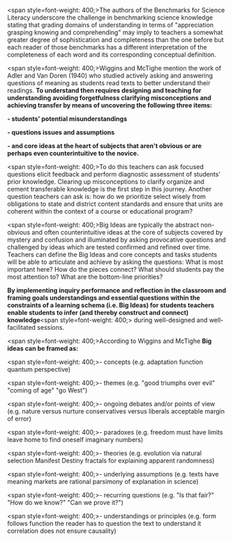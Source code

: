 <span style=font-weight: 400;>The authors of the Benchmarks for Science Literacy underscore the challenge in benchmarking science knowledge stating that grading domains of understanding in terms of "appreciation grasping knowing and comprehending" may imply to teachers a somewhat greater degree of sophistication and completeness than the one before but each reader of those benchmarks has a different interpretation of the completeness of each word and its corresponding conceptual definition.</span>

<span style=font-weight: 400;>Wiggins and McTighe mention the work of Adler and Van Doren (1940) who studied actively asking and answering questions of meaning as students read texts to better understand their readings. </span>**To understand then requires designing and teaching for understanding avoiding forgetfulness clarifying misconceptions and achieving transfer by means of uncovering the following three items:**

**- students' potential misunderstandings**</p>  <p>**- questions issues and assumptions**</p>  <p>**- and core ideas at the heart of subjects that aren't obvious or are perhaps even counterintuitive to the novice.**

<span style=font-weight: 400;>To do this teachers can ask focused questions elicit feedback and perform diagnostic assessment of students’ prior knowledge. Clearing up misconceptions to clarify organize and cement transferable knowledge is the first step in this journey. Another question teachers can ask is: how do we prioritize select wisely from obligations to state and district content standards and ensure that units are coherent within the context of a course or educational program?</span>

<span style=font-weight: 400;>Big Ideas are typically the abstract non-obvious and often counterintuitive ideas at the core of subjects covered by mystery and confusion and illuminated by asking provocative questions and challenged by ideas which are tested confirmed and refined over time. Teachers can define the Big Ideas and core concepts and tasks students will be able to articulate and achieve by asking the questions: What is most important here? How do the pieces connect? What should students pay the most attention to? What are the bottom-line priorities?</span>

**By implementing inquiry performance and reflection in the classroom and framing goals understandings and essential questions within the constraints of a learning schema (i.e. Big Ideas) for students teachers enable students to infer (and thereby construct and connect) knowledge**<span style=font-weight: 400;> during well-designed and well-facilitated sessions.</span>

<span style=font-weight: 400;>According to Wiggins and McTighe </span>**Big ideas can be framed as:**</p>  <p><span style=font-weight: 400;>- concepts (e.g. adaptation function quantum perspective) </span></p>  <p><span style=font-weight: 400;>- themes (e.g. "good triumphs over evil" "coming of age" "go West") </span></p>  <p><span style=font-weight: 400;>- ongoing debates and/or points of view (e.g. nature versus nurture conservatives versus liberals acceptable margin of error) </span></p>  <p><span style=font-weight: 400;>- paradoxes (e.g. freedom must have limits leave home to find oneself imaginary numbers) </span></p>  <p><span style=font-weight: 400;>- theories (e.g. evolution via natural selection Manifest Destiny fractals for explaining apparent randomness) </span></p>  <p><span style=font-weight: 400;>- underlying assumptions (e.g. texts have meaning markets are rational parsimony of explanation in science) </span></p>  <p><span style=font-weight: 400;>- recurring questions (e.g. "Is that fair?" "How do we know?" "Can we prove it?") </span></p>  <p><span style=font-weight: 400;>- understandings or principles (e.g. form follows function the reader has to question the text to understand it correlation does not ensure causality)</span>